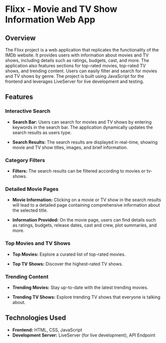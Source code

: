 # Flixx - Movie and TV Show Information Web App

## Overview

The Flixx project is a web application that replicates the functionality of the IMDb website. It provides users with information about movies and TV shows, including details such as ratings, budgets, cast, and more. The application also features sections for top-rated movies, top-rated TV shows, and trending content. Users can easily filter and search for movies and TV shows by genre. The project is built using JavaScript for the frontend and leverages LiveServer for live development and testing.

## Features

### Interactive Search

- **Search Bar:** Users can search for movies and TV shows by entering keywords in the search bar. The application dynamically updates the search results as users type.

- **Search Results:** The search results are displayed in real-time, showing movie and TV show titles, images, and brief information.

### Category Filters
- **Filters:** The search results can be filtered according to movies or tv-shows.

### Detailed Movie Pages

- **Movie Information:** Clicking on a movie or TV show in the search results will lead to a detailed page containing comprehensive information about the selected title.

- **Information Provided:** On the movie page, users can find details such as ratings, budgets, release dates, cast and crew, plot summaries, and more.

### Top Movies and TV Shows

- **Top Movies:** Explore a curated list of top-rated movies.

- **Top TV Shows:** Discover the highest-rated TV shows.

### Trending Content

- **Trending Movies:** Stay up-to-date with the latest trending movies.

- **Trending TV Shows:** Explore trending TV shows that everyone is talking about.

## Technologies Used

- **Frontend:** HTML, CSS, JavaScript
- **Development Server:** LiveServer (for live development), API Endpoint 

